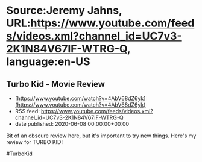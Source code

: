 # Source:Jeremy Jahns, URL:https://www.youtube.com/feeds/videos.xml?channel_id=UC7v3-2K1N84V67IF-WTRG-Q, language:en-US

## Turbo Kid - Movie Review
 - [https://www.youtube.com/watch?v=4AbV68dZ6yk](https://www.youtube.com/watch?v=4AbV68dZ6yk)
 - RSS feed: https://www.youtube.com/feeds/videos.xml?channel_id=UC7v3-2K1N84V67IF-WTRG-Q
 - date published: 2020-06-08 00:00:00+00:00

Bit of an obscure review here, but it's important to try new things. Here's my review for TURBO KID!

#TurboKid

